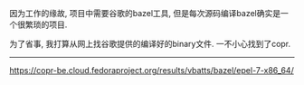 因为工作的缘故, 项目中需要谷歌的bazel工具, 但是每次源码编译bazel确实是一个很繁琐的项目.

为了省事, 我打算从网上找谷歌提供的编译好的binary文件. 一不小心找到了copr.


----

https://copr-be.cloud.fedoraproject.org/results/vbatts/bazel/epel-7-x86_64/
